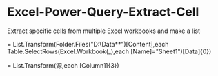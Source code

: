 # Excel-Power-Query-Extract-Cell
Extract specific cells from multiple Excel workbooks and make a list

= List.Transform(Folder.Files("D:\Data\**")[Content],each Table.SelectRows(Excel.Workbook(_),each [Name]="Sheet1")[Data]{0})

= List.Transform(源,each [Column1]{3})
